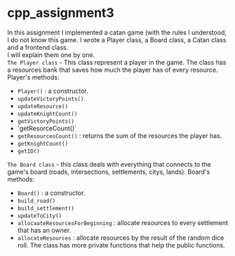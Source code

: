 # cpp_assignment3
In this assignment I implemented a catan game (with the rules I understood, I do not know this game.
I wrote a Player class, a Board class, a Catan class and a frontend class.  
I will explain them one by one.  
`The Player class` - This class represent a player in the game. The class has a resources bank that saves how much the player has of every resource.  
Player's methods:  
* `Player()` : a constructor.
* `updateVictoryPoints()`
* `updateResource()`
* `updateKnightCount()`
* `getVictoryPoints()`
* 'getResorceCount()`
* `getResourcesCount()` : returns the sum of the resources the player has.
* `getKnightCount()`
* `getID()`

`The Board class` - this class deals with everything that connects to the game's board (roads, intersections, settlements, citys, lands).
Board's methods:
* `Board()` : a constructor.
* `build_road()`
* `build_settlement()`
* `updateToCity()`
* `allocaateResourcesForBeginning` : allocate resources to every settlement that has an owner.
* `allocateResources` : allocate resources by the result of the random dice roll.
The class has more private functions that help the public functions.
